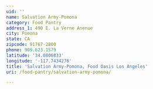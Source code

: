 ```yaml
---
uid: ''
name: Salvation Army-Pomona
category: Food Pantry
address_1: 490 E. La Verne Anenue
city: Pomona
state: CA
zipcode: 91767-2800
phone: 909.623.1579
latitude: '34.0806833'
longitude: '-117.7434276'
title: 'Salvation Army-Pomona, Food Oasis Los Angeles'
uri: /food-pantry/salvation-army-pomona/

---
```

